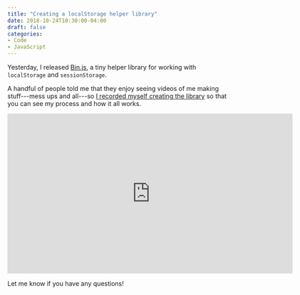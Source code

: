 ```yaml
---
title: "Creating a localStorage helper library"
date: 2018-10-24T10:30:00-04:00
draft: false
categories:
- Code
- JavaScript
---
```


Yesterday, I released [Bin.js](https://github.com/cferdinandi/bin), a tiny helper library for working with `localStorage` and `sessionStorage`.

A handful of people told me that they enjoy seeing videos of me making stuff---mess ups and all---so [I recorded myself creating the library](https://vimeo.com/296882879) so that you can see my process and how it all works.

<iframe src="https://player.vimeo.com/video/296882879?color=0088cc&title=0&byline=0&portrait=0" width="640" height="360" frameborder="0" webkitallowfullscreen mozallowfullscreen allowfullscreen></iframe>

Let me know if you have any questions!